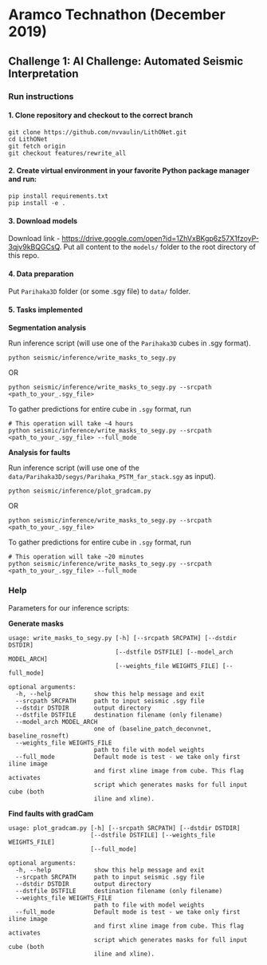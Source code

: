 # Aramco Technathon (December 2019)

## Challenge 1: AI Challenge: Automated Seismic Interpretation

### Run instructions

#### 1. Clone repository and checkout to the correct branch
```
git clone https://github.com/nvvaulin/LithONet.git
cd LithONet
git fetch origin
git checkout features/rewrite_all
```

#### 2. Create virtual environment in your favorite Python package manager and run:
```
pip install requirements.txt
pip install -e .
```

#### 3. Download models  

Download link - https://drive.google.com/open?id=1ZhVxBKgp6z57X1fzoyP-3qjv9kBQGCsQ. Put all content to the `models/` folder to the root directory of this repo.

#### 4. Data preparation

Put `Parihaka3D` folder (or some .sgy file) to `data/` folder.

#### 5. Tasks implemented

**Segmentation analysis**

Run inference script (will use one of the `Parihaka3D` cubes in .sgy format).
```
python seismic/inference/write_masks_to_segy.py
```
OR
```
python seismic/inference/write_masks_to_segy.py --srcpath <path_to_your_.sgy_file>
```

To gather predictions for entire cube in `.sgy` format, run
```
# This operation will take ~4 hours
python seismic/inference/write_masks_to_segy.py --srcpath <path_to_your_.sgy_file> --full_mode
```

**Analysis for faults**

Run inference script (will use one of the `data/Parihaka3D/segys/Parihaka_PSTM_far_stack.sgy` as input).
```
python seismic/inference/plot_gradcam.py
```
OR
```
python seismic/inference/write_masks_to_segy.py --srcpath <path_to_your_.sgy_file>
```

To gather predictions for entire cube in `.sgy` format, run
```
# This operation will take ~20 minutes
python seismic/inference/write_masks_to_segy.py --srcpath <path_to_your_.sgy_file> --full_mode
```


### Help

Parameters for our inference scripts:

**Generate masks**
```
usage: write_masks_to_segy.py [-h] [--srcpath SRCPATH] [--dstdir DSTDIR]
                              [--dstfile DSTFILE] [--model_arch MODEL_ARCH]
                              [--weights_file WEIGHTS_FILE] [--full_mode]

optional arguments:
  -h, --help            show this help message and exit
  --srcpath SRCPATH     path to input seismic .sgy file
  --dstdir DSTDIR       output directory
  --dstfile DSTFILE     destination filename (only filename)
  --model_arch MODEL_ARCH
                        one of (baseline_patch_deconvnet, baseline_rosneft)
  --weights_file WEIGHTS_FILE
                        path to file with model weights
  --full_mode           Default mode is test - we take only first iline image
                        and first xline image from cube. This flag activates
                        script which generates masks for full input cube (both
                        iline and xline).
```

**Find faults with gradCam**
```
usage: plot_gradcam.py [-h] [--srcpath SRCPATH] [--dstdir DSTDIR]
                       [--dstfile DSTFILE] [--weights_file WEIGHTS_FILE]
                       [--full_mode]

optional arguments:
  -h, --help            show this help message and exit
  --srcpath SRCPATH     path to input seismic .sgy file
  --dstdir DSTDIR       output directory
  --dstfile DSTFILE     destination filename (only filename)
  --weights_file WEIGHTS_FILE
                        path to file with model weights
  --full_mode           Default mode is test - we take only first iline image
                        and first xline image from cube. This flag activates
                        script which generates masks for full input cube (both
                        iline and xline).
```

